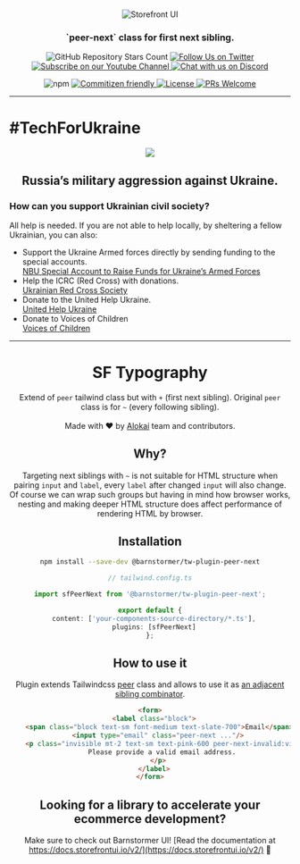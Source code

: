 <br />
<p align="center">
  <img src="https://user-images.githubusercontent.com/1626923/157498695-885de6c5-deba-416d-8287-51e7269aef56.png" alt="Storefront UI" />
</p>

<h3 align="center">
  `peer-next` class for first next sibling.
</h3>

<p align="center">
  <img alt="GitHub Repository Stars Count" src="https://img.shields.io/github/stars/vuestorefront/storefront-ui?style=social" />
  <a href="https://twitter.com/storefrontui">
    <img alt="Follow Us on Twitter" src="https://img.shields.io/twitter/follow/storefrontui?style=social" />
  </a>
  <a href="https://www.youtube.com/c/VueStorefront">
    <img alt="Subscribe on our Youtube Channel" src="https://img.shields.io/youtube/channel/subscribers/UCkm1F3Cglty3CE1QwKQUhhg?style=social" />
  </a>
  <a href="https://discord.gg/vuestorefront">
    <img alt="Chat with us on Discord" src="https://img.shields.io/discord/770285988244750366?label=join%20discord&logo=Discord&logoColor=white" />
  </a>
</p>
<p align="center">
  <img alt="npm" src="https://img.shields.io/npm/v/@barnstormer/tw-plugin-peer-next">
  <a href="http://commitizen.github.io/cz-cli/">
    <img alt="Commitizen friendly" src="https://img.shields.io/badge/commitizen-friendly-brightgreen.svg" />
  </a>
  <a href="https://github.com/vuestorefront/storefront-ui">
    <img alt="License" src="https://img.shields.io/github/license/vuestorefront/storefront-ui" />
  </a>
  <a href="https://github.com/vuestorefront/storefront-ui/pulls">
    <img alt="PRs Welcome" src="https://img.shields.io/badge/PRs-welcome-brightgreen.svg" />
  </a>
</p>

---

# #TechForUkraine

<div align="center">
<p>
  <img src="https://user-images.githubusercontent.com/1626923/155853691-d6d0a541-d3b9-40bf-b8f5-2d38303e9e49.png" />
</p>
<h2><strong>Russia’s military aggression against Ukraine.</strong></h2>
<div align="left">
  <h3>How can you support Ukrainian civil society?</h3>
  All help is needed. If you are not able to help locally, by sheltering a fellow Ukrainian, you can also:
  <ul>
    <li>
      Support the Ukraine Armed forces directly by sending funding to the special accounts.<br />
      <a href="https://bank.gov.ua/en/news/all/natsionalniy-bank-vidkriv-spetsrahunok-dlya-zboru-koshtiv-na-potrebi-armiyi" target="_blank">NBU Special Account to Raise Funds for Ukraine’s Armed Forces</a>
    </li>
    <li>
      Help the ICRC (Red Cross) with donations.<br />
      <a href="https://www.icrc.org/en/where-we-work/europe-central-asia/ukraine" target="_blank">Ukrainian Red Cross Society</a>
    </li>
    <li>
      Donate to the United Help Ukraine.<br />
      <a href="https://unitedhelpukraine.org/" target="_blank">United Help Ukraine</a>
    </li>
    <li>
      Donate to Voices of Children<br />
      <a href="https://voices.org.ua/en/" target="_blank">Voices of Children</a>
    </li>
  </ul>
</div>

---

# SF Typography

Extend of `peer` tailwind class but with `+` (first next sibling). Original `peer` class is for `~` (every following sibling).
<br /><br />
Made with ❤️ by <a href="https://github.com/vuestorefront" target="_blank">Alokai</a> team and contributors.

## Why?

Targeting next siblings with `~` is not suitable for HTML structure when pairing `input` and `label`, every `label` after changed `input` will also change. Of course we can wrap such groups but having in mind how browser works, nesting and making deeper HTML structure does affect performance of rendering HTML by browser.

## Installation

```bash
npm install --save-dev @barnstormer/tw-plugin-peer-next
```

```ts
// tailwind.config.ts

import sfPeerNext from '@barnstormer/tw-plugin-peer-next';

export default {
  content: ['your-components-source-directory/*.ts'],
  plugins: [sfPeerNext]
};
```

## How to use it

Plugin extends Tailwindcss [peer](https://tailwindcss.com/docs/hover-focus-and-other-states#styling-based-on-sibling-state) class and allows to use it as [an adjacent sibling combinator](https://developer.mozilla.org/en-US/docs/Web/CSS/Adjacent_sibling_combinator).

```html
<form>
  <label class="block">
    <span class="block text-sm font-medium text-slate-700">Email</span>
    <input type="email" class="peer-next ..."/>
    <p class="invisible mt-2 text-sm text-pink-600 peer-next-invalid:visible">
      Please provide a valid email address.
    </p>
  </label>
</form>
```

## Looking for a library to accelerate your ecommerce development?

Make sure to check out Barnstormer UI! [Read the documentation at https://docs.storefrontui.io/v2/](https://docs.storefrontui.io/v2/) 🚀
